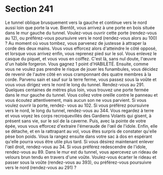 # Section 241

Le tunnel oblique brusquement vers la gauche et continue vers le nord aussi loin que
porte la vue. Bientôt, vous arrivez à une porte en bois située dans le mur gauche du
tunnel. Voulez-vous ouvrir cette porte (rendez-vous au 12), ou préférez-vous poursuivre
vers le nord (rendez-vous alors au 100) ?
Au moment où vous tombez, vous parvenez de justesse à attraper la corde des deux
mains. Vous vous efforcez alors d'atteindre le côté opposé, et lorsque vous arrivez enfin,
vous reprenez pied sur le sol. Vous enlevez le casque du piquet, et vous vous en coiffez.
C'est là, sans nul doute, l'œuvre d'un habile forgeron. Vous gagnez 1 point d'HABILETÉ.
Ensuite, comme vous ne voulez pas prendre le risque de jouer les funambules, vous
décidez de revenir de l'autre côté en vous cramponnant des quatre membres à la corde.
Parvenu sain et sauf sur la terre ferme, vous passez sous la voûte et vous vous dirigez
vers le nord le long du tunnel. Rendez-vous au 291.
Quelques centaines de mètres plus loin, vous trouvez une porte fermée dans le mur
gauche du tunnel. Vous collez votre oreille contre le panneau et vous écoutez
attentivement, mais aucun son ne vous parvient. Si vous voulez ouvrir la porte, rendez-
vous au 102. Si vous préférez poursuivre vers le nord, le long du tunnel, rendez-vous au
344.
Vous regardez à terre et vous voyez les corps recroquevillés des Gardiens Volants qui
gisent, à présent sans vie, sur le sol de la caverne. Puis, avec la pointe de votre épée, vous
vous efforcez d'extraire l'émeraude de l'œil de l'idole. Enfin, elle se détache, et en la
rattrapant au vol, vous êtes surpris de constater qu'elle pèse bon poids. Vous la rangez
ensuite dans votre sac à dos en espérant qu'elle pourra vous être utile plus tard. Si vous
désirez maintenant enlever l'œil droit, rendez-vous au 34. Si vous préférez redescendre de
l'idole, rendez-vous au 89.
Dans le mur est du tunnel, vous apercevez un rideau de velours brun tendu en travers
d'une voûte. Voulez-vous écarter le rideau et passer sous la voûte (rendez-vous au 393),
ou préférez-vous poursuivre vers le nord (rendez-vous au 291) ?